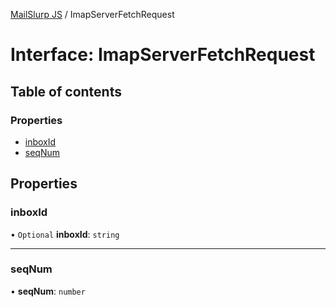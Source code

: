 [MailSlurp JS](../README.md) / ImapServerFetchRequest

# Interface: ImapServerFetchRequest

## Table of contents

### Properties

- [inboxId](ImapServerFetchRequest.md#inboxid)
- [seqNum](ImapServerFetchRequest.md#seqnum)

## Properties

### inboxId

• `Optional` **inboxId**: `string`

___

### seqNum

• **seqNum**: `number`
